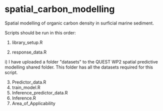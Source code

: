# spatial_carbon_modelling
Spatial modelling of organic carbon density in surficial marine sediment.

Scripts should be run in this order:

1)  library_setup.R
  
2)  response_data.R 
    
  i)  I have uploaded a folder "datasets" to the QUEST WP2 spatial predictive modelling shared folder. This folder has all the datasets required for this        script.
    
3)  Predictor_data.R
4)  train_model.R
5)  Inference_predictor_data.R
6)  Inference.R
7)  Area_of_Applicability
